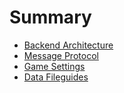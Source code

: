 # Summary

- [Backend Architecture](./backend_architecture.md)
- [Message Protocol](./message_protocol.md)
- [Game Settings](./game_settings.md)
- [Data Fileguides](./data_fileguides.md)
